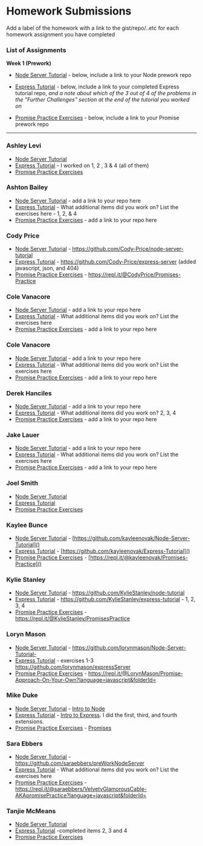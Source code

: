 # Homework Submissions

Add a label of the homework with a link to the gist/repo/..etc for each homework assignment you have completed

### List of Assignments

**Week 1 (Prework)**

* [Node Server Tutorial](http://frontend.turing.io/lessons/module-4/node-prework.html) - below, include a link to your Node prework repo

* [Express Tutorial](https://medium.com/@jaeger.rob/introduction-to-nodes-express-js-db5617047150) - below, include a link to your completed Express tutorial repo, *and a note about which of the 3 out of 4 of the problems in the "Further Challenges" section at the end of the tutorial you worked on*

* [Promise Practice Exercises](https://gist.github.com/robbiejaeger/dc8f55c1f9462741090862f736b82cab) - below, include a link to your Promise prework repo

---

### Ashley Levi

* [Node Server Tutorial](https://github.com/ashleylevi/node-server) 
* [Express Tutorial](https://github.com/ashleylevi/express-server) - I worked on 1, 2 , 3 & 4 (all of them)
* [Promise Practice Exercises](https://repl.it/@AshleyPearl/promises) 

### Ashton Bailey

* [Node Server Tutorial](https://github.com/ashtonkbailey/NodePrework.git) - add a link to your repo here
* [Express Tutorial](https://github.com/ashtonkbailey/ExpressPrework.git) - What additional items did you work on? List the exercises here - 1, 2, & 4
* [Promise Practice Exercises](https://repl.it/@AshtonBailey/Promises-Prework?language=babel&folderId=) - add a link to your repo here

### Cody Price

* [Node Server Tutorial]() - https://github.com/Cody-Price/node-server-tutorial
* [Express Tutorial]() - https://github.com/Cody-Price/express-server (added javascript, json, and 404)
* [Promise Practice Exercises]() - https://repl.it/@CodyPrice/Promises-Practice

### Cole Vanacore

* [Node Server Tutorial](https://github.com/colev1/prework-node) - add a link to your repo here
* [Express Tutorial](https://github.com/colev1/express-prework) - What additional items did you work on? List the exercises here
* [Promise Practice Exercises]() - add a link to your repo here

### Cole Vanacore

* [Node Server Tutorial](https://github.com/colev1/prework-node) - add a link to your repo here
* [Express Tutorial](https://github.com/colev1/express-prework) - What additional items did you work on? List the exercises here
* [Promise Practice Exercises](https://repl.it/@colev1/promises-prework?language=babel&folderId=) - add a link to your repo here

### Derek Hanciles

* [Node Server Tutorial](https://github.com/Dhanciles/node-server-tutorial) - add a link to your repo here
* [Express Tutorial](https://github.com/Dhanciles/express-tutorial) - What additional items did you work on? 2, 3, 4
* [Promise Practice Exercises](https://repl.it/@Dhanciles/Mod-4-Prework-Promises?language=nodejs&folderId=) - add a link to your repo here

### Jake Lauer

* [Node Server Tutorial]() - add a link to your repo here
* [Express Tutorial]() - What additional items did you work on? List the exercises here
* [Promise Practice Exercises]() - add a link to your repo here

### Joel Smith

* [Node Server Tutorial](https://github.com/JoelSmith123/node-server-tutorial)
* [Express Tutorial](https://github.com/JoelSmith123/express-intro)
* [Promise Practice Exercises](https://repl.it/@JoelSmith2/Promises-Practise)

### Kaylee Bunce

* [Node Server Tutorial]() - [https://github.com/kayleenovak/Node-Server-Tutorial]()
* [Express Tutorial]() - [https://github.com/kayleenovak/Express-Tutorial]()
* [Promise Practice Exercises]() - [https://repl.it/@kayleenovak/Promises-Practice]()

### Kylie Stanley

* [Node Server Tutorial]() - https://github.com/KylieStanley/node-tutorial
* [Express Tutorial]() - https://github.com/KylieStanley/express-tutorial - 1, 2, 3, 4
* [Promise Practice Exercises]() - https://repl.it/@KylieStanley/PromisesPractice

### Loryn Mason

* [Node Server Tutorial]() - https://github.com/lorynmason/Node-Server-Tutorial-
* [Express Tutorial]() - exercises 1-3 https://github.com/lorynmason/expressServer
* [Promise Practice Exercises]() - https://repl.it/@LorynMason/Promise-Approach-On-Your-Own?language=javascript&folderId=

### Mike Duke

* [Node Server Tutorial]() - [Intro to Node](https://github.com/mike-duke/Intro-to-Node.js)
* [Express Tutorial]() - [Intro to Express](https://github.com/mike-duke/Intro-to-Express). I did the first, third, and fourth extensions.
* [Promise Practice Exercises]() - [Promises](https://repl.it/@aithon/Writing-and-Working-with-Promises)

### Sara Ebbers

* [Node Server Tutorial]() - https://github.com/saraebbers/preWorkNodeServer
* [Express Tutorial]() - What additional items did you work on? List the exercises here
* [Promise Practice Exercises]() -https://repl.it/@saraebbers/VelvetyGlamorousCable-AKApromisePractice?language=javascript&folderId=

### Tanjie McMeans

* [Node Server Tutorial](https://github.com/TMcMeans/intro-to-nodeJS)
* [Express Tutorial](https://github.com/TMcMeans/Intro-to-Express) -completed items 2, 3 and 4
* [Promise Practice Exercises](https://repl.it/@ladolcevita90/Promises-Practice?language=babel&folderId=)
